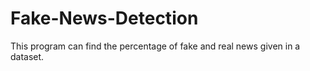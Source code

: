 # Fake-News-Detection
This program can find the percentage of fake and real news given in a dataset.
